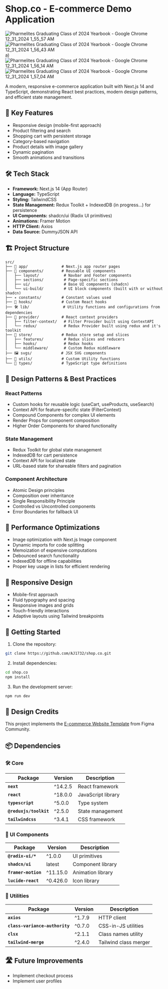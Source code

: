 # Shop.co - E-commerce Demo Application
![Pharmelites Graduating Class of 2024 Yearbook - Google Chrome 12_31_2024 1_55_57 AM](https://github.com/user-attachments/assets/2a81fdf6-351f-49e6-b1aa-631459f010e)
![Pharmelites Graduating Class of 2024 Yearbook - Google Chrome 12_31_2024 1_56_43 AM](https://github.com/user-attachments/assets/1cd6f00e-4161-4f9a-bfef-dc8e9edab1c7)
a)
![Pharmelites Graduating Class of 2024 Yearbook - Google Chrome 12_31_2024 1_56_14 AM](https://github.com/user-attachments/assets/dc7b592b-d620-40eb-b909-b3db527fd762)
![Pharmelites Graduating Class of 2024 Yearbook - Google Chrome 12_31_2024 1_57_04 AM](https://github.com/user-attachments/assets/58b991a7-bd5b-4403-993e-1db6e1465048)


A modern, responsive e-commerce application built with Next.js 14 and TypeScript, demonstrating React best practices, modern design patterns, and efficient state management.


## 🌟 Key Features

- Responsive design (mobile-first approach)
- Product filtering and search
- Shopping cart with persistent storage
- Category-based navigation
- Product details with image gallery
- Dynamic pagination
- Smooth animations and transitions

## 🛠 Tech Stack

- **Framework:** Next.js 14 (App Router)
- **Language:** TypeScript
- **Styling:** TailwindCSS
- **State Management:** Redux Toolkit + IndexedDB (in progress...) for persistence
- **UI Components:** shadcn/ui (Radix UI primitives)
- **Animations:** Framer Motion
- **HTTP Client:** Axios
- **Data Source:** DummyJSON API

## 🏗 Project Structure

```text
src/
├── 📱 app/               # Next.js app router pages
├── 🧩 components/        # Reusable UI components
│   ├── layout/           # Navbar and Footer components
│   ├── sections/         # Page-specific sections
│   ├── ui/               # Base UI components (shadcn)
│   └── ui-build/         # UI block components (built with or without shadcn)
├── ✴️ constants/         # Constant values used
├── 🎣 hooks/             # Custom React hooks
├── 🛠️ lib/               # Utility functions and configurations from dependencies
├── 🔄 provider/          # React context providers
│   ├── filter-context/   # Filter Provider built using ContextAPI
│   └── redux/            # Redux Provider built using redux and it's toolkit
├── 🏪 store/             # Redux store setup and slices
│   ├── features/         # Redux slices and reducers
│   ├── hooks/            # Redux hooks
│   └── middleware/       # Custom Redux middleware
├── 🖼️ svgs/             # JSX SVG components
├── 🔧 utils/             # Custom Utility functions
└── 📝 types/             # TypeScript type definitions
```

## 🎨 Design Patterns & Best Practices

### React Patterns

- Custom hooks for reusable logic (useCart, useProducts, useSearch)
- Context API for feature-specific state (FilterContext)
- Compound Components for complex UI elements
- Render Props for component composition
- Higher Order Components for shared functionality

### State Management

- Redux Toolkit for global state management
- IndexedDB for cart persistence
- Context API for localized state
- URL-based state for shareable filters and pagination

### Component Architecture

- Atomic Design principles
- Composition over inheritance
- Single Responsibility Principle
- Controlled vs Uncontrolled components
- Error Boundaries for fallback UI

## 🎯 Performance Optimizations

- Image optimization with Next.js Image component
- Dynamic imports for code splitting
- Memoization of expensive computations
- Debounced search functionality
- IndexedDB for offline capabilities
- Proper key usage in lists for efficient rendering

## 📱 Responsive Design

- Mobile-first approach
- Fluid typography and spacing
- Responsive images and grids
- Touch-friendly interactions
- Adaptive layouts using Tailwind breakpoints

## 🚀 Getting Started

1. Clone the repository:

```bash
git clone https://github.com/AJ1732/shop.co.git
```

2. Install dependencies:

```bash
cd shop.co
npm install
```

3. Run the development server:

```bash
npm run dev
```

## 🎨 Design Credits

This project implements the [E-commerce Website Template](https://www.figma.com/community/file/1273571982885059508) from Figma Community.

## 📦 Dependencies

### 🛠️ Core

| Package                | Version | Description        |
| ---------------------- | ------- | ------------------ |
| **`next`**             | ^14.2.5 | React framework    |
| **`react`**            | ^18.0.0 | JavaScript library |
| **`typescript`**       | ^5.0.0  | Type system        |
| **`@reduxjs/toolkit`** | ^2.5.0  | State management   |
| **`tailwindcss`**      | ^3.4.1  | CSS framework      |

### 🎨 UI Components

| Package             | Version  | Description       |
| ------------------- | -------- | ----------------- |
| **`@radix-ui/*`**   | ^1.0.0   | UI primitives     |
| **`shadcn/ui`**     | latest   | Component library |
| **`framer-motion`** | ^11.15.0 | Animation library |
| **`lucide-react`**  | ^0.426.0 | Icon library      |

### 🔧 Utilities

| Package                        | Version | Description           |
| ------------------------------ | ------- | --------------------- |
| **`axios`**                    | ^1.7.9  | HTTP client           |
| **`class-variance-authority`** | ^0.7.0  | CSS-in-JS utilities   |
| **`clsx`**                     | ^2.1.1  | Class names utility   |
| **`tailwind-merge`**           | ^2.4.0  | Tailwind class merger |

## 🛣 Future Improvements

- Implement checkout process
- Implement user profiles
<!-- - Add authentication system -->
<!-- - Enhance search with filters -->
<!-- - Add wishlist functionality -->

<!-- ## 📄 License

This project is licensed under the MIT License - see the LICENSE file for details. -->
